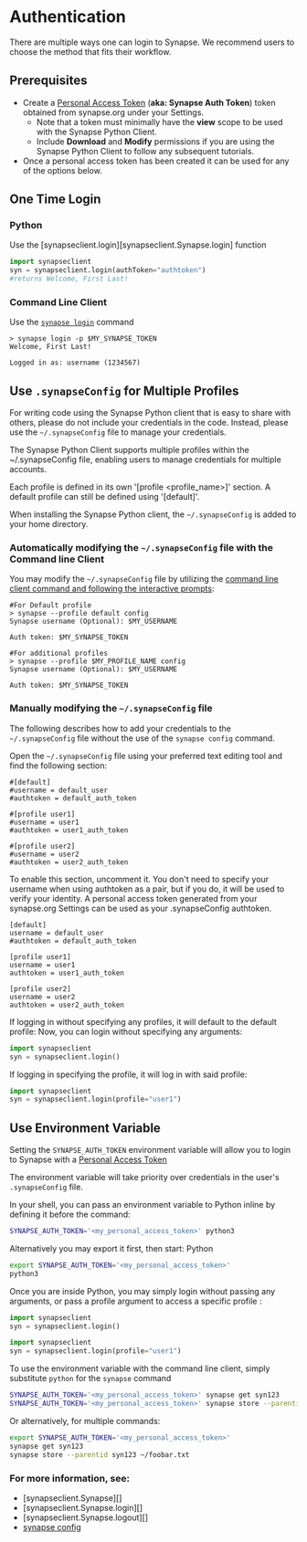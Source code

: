 # Authentication

There are multiple ways one can login to Synapse. We recommend users to choose the method that fits their workflow.

## Prerequisites

* Create a [Personal Access Token](https://help.synapse.org/docs/Managing-Your-Account.2055405596.html#ManagingYourAccount-PersonalAccessTokens) (**aka: Synapse Auth Token**) token obtained
from synapse.org under your Settings.
    * Note that a token must minimally have the **view** scope to be used with the Synapse Python Client.
    * Include **Download** and **Modify** permissions if you are using the Synapse Python Client to follow any subsequent tutorials.
* Once a personal access token has been created it can be used for any of the options below.

## One Time Login

### Python

Use the [synapseclient.login][synapseclient.Synapse.login] function

```python
import synapseclient
syn = synapseclient.login(authToken="authtoken")
#returns Welcome, First Last! 
```

### Command Line Client

Use the [`synapse login`](./command_line_client.md#login) command

<!-- termynal -->
```
> synapse login -p $MY_SYNAPSE_TOKEN
Welcome, First Last!

Logged in as: username (1234567)
```

## Use `.synapseConfig` for Multiple Profiles

For writing code using the Synapse Python client that is easy to share with others, please do not include your credentials in the code. Instead, please use the `~/.synapseConfig` file to manage your credentials.

The Synapse Python Client supports multiple profiles within the ~/.synapseConfig file, enabling users to manage credentials for multiple accounts.

Each profile is defined in its own '[profile <profile_name>]' section. A default profile can still be defined using '[default]'.

When installing the Synapse Python client, the `~/.synapseConfig` is added to your home directory.

### Automatically modifying the `~/.synapseConfig` file with the Command line Client
You may modify the `~/.synapseConfig` file by utilizing the [command line client command and following the interactive prompts](./command_line_client.md#config):

<!-- termynal -->
```
#For Default profile
> synapse --profile default config
Synapse username (Optional): $MY_USERNAME

Auth token: $MY_SYNAPSE_TOKEN

#For additional profiles
> synapse --profile $MY_PROFILE_NAME config
Synapse username (Optional): $MY_USERNAME

Auth token: $MY_SYNAPSE_TOKEN
```

### Manually modifying the `~/.synapseConfig` file
The following describes how to add your credentials to the `~/.synapseConfig` file without the use of the `synapse config` command.

Open the `~/.synapseConfig` file using your preferred text editing tool and find the following section:

```
#[default]
#username = default_user
#authtoken = default_auth_token

#[profile user1]
#username = user1
#authtoken = user1_auth_token

#[profile user2]
#username = user2
#authtoken = user2_auth_token
```

To enable this section, uncomment it. You don't need to specify your username when using authtoken as a pair, but if you do, it will be used to verify your identity. A personal access token generated from your synapse.org Settings can be used as your .synapseConfig authtoken.
```
[default]
username = default_user
#authtoken = default_auth_token

[profile user1]
username = user1
authtoken = user1_auth_token

[profile user2]
username = user2
authtoken = user2_auth_token
```

If logging in without specifying any profiles, it will default to the default profile:
Now, you can login without specifying any arguments:

```python
import synapseclient
syn = synapseclient.login()
```

If logging in specifying the profile, it will log in with said profile:

```python
import synapseclient
syn = synapseclient.login(profile="user1")
```

## Use Environment Variable

Setting the `SYNAPSE_AUTH_TOKEN` environment variable will allow you to login to Synapse with a [Personal Access Token](https://help.synapse.org/docs/Managing-Your-Account.2055405596.html#ManagingYourAccount-PersonalAccessTokens)

The environment variable will take priority over credentials in the user's `.synapseConfig` file.

In your shell, you can pass an environment variable to Python inline by defining it before the command:

```bash
SYNAPSE_AUTH_TOKEN='<my_personal_access_token>' python3
```

Alternatively you may export it first, then start: Python

```bash
export SYNAPSE_AUTH_TOKEN='<my_personal_access_token>'
python3
```

Once you are inside Python, you may simply login without passing any arguments, or pass a profile argument to access a specific profile :

```python
import synapseclient
syn = synapseclient.login()

import synapseclient
syn = synapseclient.login(profile="user1")
```

To use the environment variable with the command line client, simply substitute `python` for the `synapse` command

```bash
SYNAPSE_AUTH_TOKEN='<my_personal_access_token>' synapse get syn123
SYNAPSE_AUTH_TOKEN='<my_personal_access_token>' synapse store --parentid syn123 ~/foobar.txt
```

Or alternatively, for multiple commands:

```bash
export SYNAPSE_AUTH_TOKEN='<my_personal_access_token>'
synapse get syn123
synapse store --parentid syn123 ~/foobar.txt
```

### For more information, see:

- [synapseclient.Synapse][]
- [synapseclient.Synapse.login][]
- [synapseclient.Synapse.logout][]
- [synapse config](./configuration.md)
